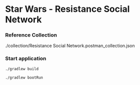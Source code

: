 # Star Wars - Resistance Social Network

### Reference Collection
./collection/Resistance Social Network.postman_collection.json

### Start application

```
./gradlew build
```

```
./gradlew bootRun
```
